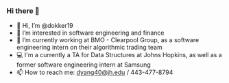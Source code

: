 ### Hi there 👋

- 👋 Hi, I’m @dokker19
- 👀 I’m interested in software engineering and finance
- 🌱 I’m currently working at BMO - Clearpool Group, as a software engineering intern on their algorithmic trading team
- 💻 I'm a currently a TA for Data Structures at Johns Hopkins, as well as a former software engineering intern at Samsung
- 📫 How to reach me: dyang40@jh.edu / 443-477-8794

<!--
**dokker19/dokker19** is a ✨ _special_ ✨ repository because its `README.md` (this file) appears on your GitHub profile.

Here are some ideas to get you started:

- 🔭 I’m currently working on ...
- 🌱 I’m currently learning ...
- 👯 I’m looking to collaborate on ...
- 🤔 I’m looking for help with ...
- 💬 Ask me about ...
- 📫 How to reach me: ...
- 😄 Pronouns: ...
- ⚡ Fun fact: ...
-->
